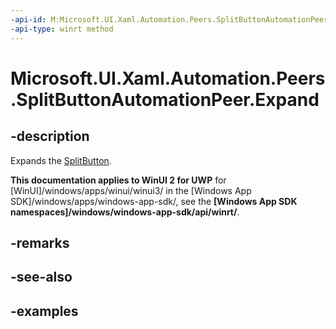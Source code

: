 ```yaml
---
-api-id: M:Microsoft.UI.Xaml.Automation.Peers.SplitButtonAutomationPeer.Expand
-api-type: winrt method
---
```


# Microsoft.UI.Xaml.Automation.Peers.SplitButtonAutomationPeer.Expand

<!--
public void Expand ();
-->

## -description

Expands the [SplitButton](../microsoft.ui.xaml.controls/splitbutton.md).

**This documentation applies to WinUI 2 for UWP** for [WinUI]/windows/apps/winui/winui3/ in the [Windows App SDK]/windows/apps/windows-app-sdk/, see the **[Windows App SDK namespaces]/windows/windows-app-sdk/api/winrt/**.

## -remarks

## -see-also

## -examples

